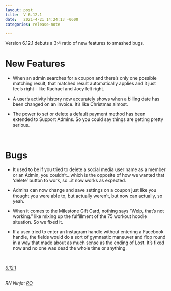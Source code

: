 ```yaml
---
layout: post
title:  V 6.12.1
date:   2021-4-21 14:24:13 -0600
categories: release-note

---
```

Version 6.12.1 debuts a 3:4 ratio of new features to smashed bugs.


# New Features

- When an admin searches for a coupon and there’s only one possible matching result, that matched result automatically applies and it just feels right -  like Rachael and Joey felt right. 
 
- A user’s activity history now accurately shows when a billing date has been changed on an invoice. It’s like Christmas almost. 
 
- The power to set or delete a default payment method has been extended to Support Admins. So you could say things are getting pretty serious.


<br/>

# Bugs

- It used to be if you tried to delete a social media user name as a member or an Admin, you couldn’t...which is the opposite of how we wanted that ‘delete’ button to work, so...it now works as expected. 
 
- Admins can now change and save settings on a coupon just like you thought you were able to, but actually weren’t, but now can actually, so yeah. 
 
- When it comes to the Milestone Gift Card, nothing says “Welp, that’s not working.” like mixing up the fulfillment of the 75 workout hoodie situation. So we fixed it. 
 
- If a user tried to enter an Instagram handle without entering a Facebook handle, the fields would do a sort of gymnastic maneuver and flop round in a way that made about as much sense as the ending of Lost. It’s fixed now and no one was dead the whole time or anything. 



<br/>

*[6.12.1](https://github.com/streetparking/my-streetparking/releases/tag/v6.12.0)*
<br/>
<br/>


_RN Ninja: [RO](https://github.com/robyanna)_
 
 
 